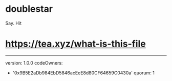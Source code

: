 # doublestar
Say. Hit
# https://tea.xyz/what-is-this-file
---
version: 1.0.0
codeOwners:
  - '0x9B5E2aDb984EbD5846acEeE8d80CF64659C0430a'
quorum: 1
